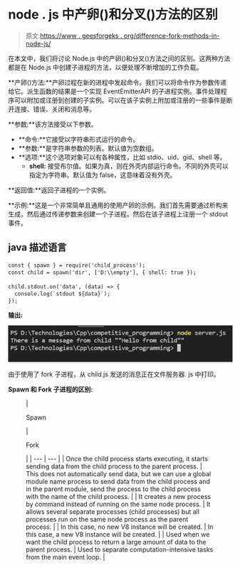 # node . js 中产卵()和分叉()方法的区别

> 原文:[https://www . geesforgeks . org/difference-fork-methods-in-node-js/](https://www.geeksforgeeks.org/difference-between-spawn-and-fork-methods-in-node-js/)

在本文中，我们将讨论 Node.js 中的产卵()和分叉()方法之间的区别。这两种方法都是在 Node.js 中创建子进程的方法，以便处理不断增加的工作负载。

**产卵()方法:**产卵过程在新的进程中发起命令。我们可以将命令作为参数传递给它。派生函数的结果是一个实现 EventEmitterAPI 的子进程实例。事件处理程序可以附加或注册到创建的子实例。可以在该子实例上附加或注册的一些事件是断开连接、错误、关闭和消息等。

**参数:**该方法接受以下参数。

*   **命令:**它接受以字符串形式运行的命令。
*   **参数:**是字符串参数的列表。默认值为空数组。
*   **选项:**这个选项对象可以有各种属性，比如 stdio、uid、gid、shell 等。
    *   **shell:** 接受布尔值。如果为真，则在外壳内部运行命令。不同的外壳可以指定为字符串。默认值为 false，这意味着没有外壳。

**返回值:**返回子进程的一个实例。

**示例:**这是一个非常简单且通用的使用产卵的示例。我们首先需要通过析构来生成，然后通过传递参数来创建一个子进程。然后在该子进程上注册一个 stdout 事件。

## java 描述语言

```
const { spawn } = require('child_process');
const child = spawn('dir', ['D:\\empty'], { shell: true });

child.stdout.on('data', (data) => {
  console.log(`stdout ${data}`);
});
```

**输出:**

![](img/42cfe41ba0fb90fff351511784024130.png)

由于使用了 fork 子进程，从 child.js 发送的消息正在文件服务器. js 中打印。

**Spawn 和 Fork 子进程的区别:**

<figure class="table">

| 

Spawn

 | 

Fork

 |
| --- | --- |
| Once the child process starts executing, it starts sending data from the child process to the parent process. | This does not automatically send data, but we can use a global module name process to send data from the child process and in the parent module, send the process to the child process with the name of the child process. |
| It creates a new process by command instead of running on the same node process. | It allows several separate processes (child processes) but all processes run on the same node process as the parent process. |
| In this case, no new V8 instance will be created. | In this case, a new V8 instance will be created. |
| Used when we want the child process to return a large amount of data to the parent process. | Used to separate computation-intensive tasks from the main event loop. |

</figure>